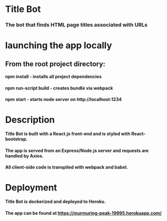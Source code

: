 # Title Bot
### The bot that finds HTML page titles associated with URLs

# launching the app locally

## From the root project directory:
#### npm install - installs all project dependencies
#### npm run-script build - creates bundle via webpack
#### npm start - starts node server on http://localhost:1234

# Description
#### Title Bot is built with a React.js front-end and is styled with React-bootstrap.
#### The app is served from an Express/Node.js server and requests are handled by Axios.
#### All client-side code is transpiled with webpack and babel.

# Deployment
#### Title Bot is dockerized and deployed to Heroku.
#### The app can be found at https://murmuring-peak-19995.herokuapp.com/
